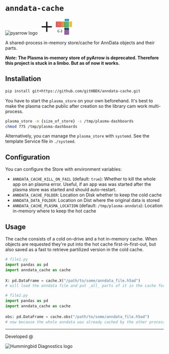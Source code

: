 # `anndata-cache` 

<img src="https://arrow.apache.org/docs/_static/arrow.png" alt="pyarrow logo" height="50"/>
<svg xmlns="http://www.w3.org/2000/svg" class="icon icon-tabler icon-tabler-plus" width="50" height="50" viewBox="0 0 24 24" stroke-width="2" stroke="currentColor" fill="none" stroke-linecap="round" stroke-linejoin="round"><path stroke="none" d="M0 0h24v24H0z" fill="none"/><path d="M12 5l0 14" /><path d="M5 12l14 0" /></svg>
<img src="https://raw.githubusercontent.com/scverse/anndata/main/docs/_static/img/anndata_schema.svg" alt="pyarrow logo" height="50"/>

A shared-process in-memory store/cache for AnnData objects and their parts.

**_Note_: The Plasma in-memory store of pyArrow is deprecated. Therefore this project is stuck in a limbo. But as of now it works.**

## Installation

```bash
pip install git+https://github.com/gitHBDX/anndata-cache.git
```

You have to start the `plasma_store` on your own beforehand. It's best to make the plasma cache public after creation so the library cam work multi-process.

```bash
plasma_store -m {size_of_store} -s /tmp/plasma-dashboards
chmod 775 /tmp/plasma-dashboards
```

Alternatively, you can manage the `plasma_store` with `systemd`. See the template Service file in `./systemd`.

## Configuration

You can configure the Store with environment variables:

- `ANNDATA_CACHE_KILL_ON_FAIL` (default: `true`): Whether to kill the whole app on an plasma error. Useful, if an app was was started after the plasma store was started and should auto-restart.
- `ANNDATA_CACHE_FOLDER`: Location on Disk whether to keep the cold cache
- `ANNDATA_DATA_FOLDER`: Location on Dist where the original data is stored
- `ANNDATA_CACHE_PLASMA_LOCATION` (default: `/tmp/plasma-anndata`): Location in-memory where to keep the hot cache

## Usage

The cache consists of a cold on-drive and a hot in-memory cache. When objects are requested they're put into the hot cache first-in-first-out, but also saved as a fast to retrieve partilized version in the cold cache.

```python
# file1.py
import pandas as pd
import anndata_cache as cache

X: pd.DataFrame = cache.X("/path/to/some/anndata_file.h5ad")
# will load the anndata file and put _all_ parts of it in the cache for now but here return only the ad.X expression matrix as a DataFrame
```

```python
# file2.py
import pandas as pd
import anndata_cache as cache

obs: pd.DataFrame = cache.obs("/path/to/some/anndata_file.h5ad")
# now because the whole anndata was already cached by the other process, in this evocation the call to obs is _essentially_ free. If in the mean time the hot cache ran full, this obs is not loaded from the orignal h5ad file but from the cold cache.
```

-----

<p>Developed @</p>
<img src="https://www.hummingbird-diagnostics.com/application/files/4214/6893/9202/logo.png" alt="Hummingbid Diagnostics logo" width="200"/>
